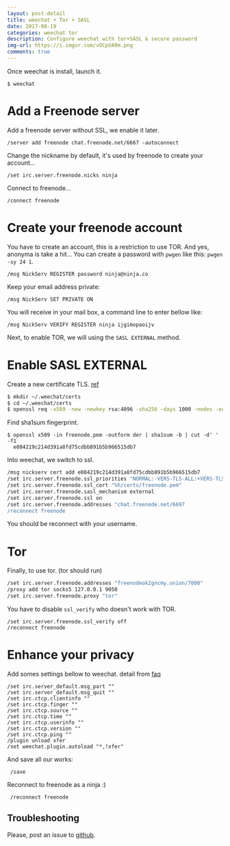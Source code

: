 ```yaml
---
layout: post-detail
title: weechat + Tor + SASL
date: 2017-08-19
categories: weechat tor
description: Configure weechat with tor+SASL & secure password
img-url: https://i.imgur.com/vOCpUA9m.png
comments: true
---
```


Once weechat is install, launch it.

    $ weechat

# Add a Freenode server

Add a freenode server without SSL, we enable it later.

    /server add freenode chat.freenode.net/6667 -autoconnect

Change the nickname by default, it's used by freenode to create your account...

    /set irc.server.freenode.nicks ninja

Connect to freenode...

    /connect freenode

# Create your freenode account

You have to create an account, this is a restriction to use TOR. And yes, anonyma is take a hit...
You can create a password with `pwgen` like this: `pwgen -sy 24 1`.

    /msg NickServ REGISTER password ninja@ninja.co

Keep your email address private:

    /msg NickServ SET PRIVATE ON

You will receive in your mail box, a command line to enter bellow like:

    /msg NickServ VERIFY REGISTER ninja ijgimopaoijv

Next, to enable TOR, we will using the `SASL EXTERNAL` method.

# Enable SASL EXTERNAL

Create a new certificate TLS. [ref](https://freenode.net/kb/answer/certfp)

```sh
$ mkdir ~/.weechat/certs
$ cd ~/.weechat/certs
$ openssl req -x509 -new -newkey rsa:4096 -sha256 -days 1000 -nodes -out freenode.pem -keyout freenode.pem
```

Find sha1sum fingerprint.

    $ openssl x509 -in freenode.pem -outform der | sha1sum -b | cut -d' ' -f1
      e084219c214d391a8fd75cdbb891b5b966515db7

Into weechat, we switch to ssl.

```sh
/msg nickserv cert add e084219c214d391a8fd75cdbb891b5b966515db7
/set irc.server.freenode.ssl_priorities "NORMAL:-VERS-TLS-ALL:+VERS-TLS1.0:+VERS-SSL3.0:%COMPAT"
/set irc.server.freenode.ssl_cert "%h/certs/freenode.pem"
/set irc.server.freenode.sasl_mechanism external
/set irc.server.freenode.ssl on
/set irc.server.freenode.addresses "chat.freenode.net/6697
/reconnect freenode
```

You should be reconnect with your username.

# Tor

Finally, to use tor. (tor should run)

```sh
/set irc.server.freenode.addresses "freenodeok2gncmy.onion/7000"
/proxy add tor socks5 127.0.0.1 9050
/set irc.server.freenode.proxy "tor"
```

You have to disable `ssl_verify` who doesn't work with TOR.
    
    /set irc.server.freenode.ssl_verify off
    /reconnect freenode

# Enhance your privacy

Add somes settings bellow to weechat. detail from [faq](https://weechat.org/files/doc/weechat_faq.en.html#security)

```
/set irc.server_default.msg_part ""
/set irc.server_default.msg_quit ""
/set irc.ctcp.clientinfo ""
/set irc.ctcp.finger ""
/set irc.ctcp.source ""
/set irc.ctcp.time ""
/set irc.ctcp.userinfo ""
/set irc.ctcp.version ""
/set irc.ctcp.ping ""
/plugin unload xfer
/set weechat.plugin.autoload "*,!xfer"
```

And save all our works:

     /save

Reconnect to freenode as a ninja :)

     /reconnect freenode

## Troubleshooting

Please, post an issue to [github](https://github.com/szorfein/szorfein.github.io).
